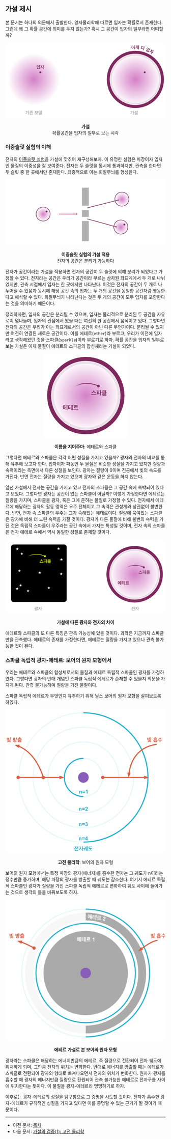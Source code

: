 ## 가설 제시

본 문서는 하나의 의문에서 출발한다. 양자물리학에 따르면 입자는 확률로서 존재한다. 그런데 왜 그 확률 공간에 의미를 두지 않는가? 혹시 그 공간이 입자의 일부라면 어떠할까?

<p align="center">
 <img src="./images/pic3.png">
</p>

<p align="center"><strong>가설</strong><br>확률공간을 입자의 일부로 보는 시각</p>

### 이중슬릿 실험의 이해

전자의 [이중슬릿 실험](https://ko.wikipedia.org/wiki/%EC%9D%B4%EC%A4%91%EC%8A%AC%EB%A6%BF_%EC%8B%A4%ED%97%98)을 가설에 맞추어 재구성해보자. 이 유명한 실험은 파장이자 입자인 물질의 이중성을 잘 보여준다. 전자는 두 슬릿을 동시에 통과하지만, 관측을 한다면 두 슬릿 중 한 곳에서만 존재한다. 최종적으로 이는 회절무늬를 형성한다.

<p align="center">
 <img src="./images/pic4.png">
</p>

<p align="center"><strong>이중슬릿 실험의 가설 적용</strong><br>전자의 공간은 분리가 가능하다</p>

전자가 공간이라는 가설을 적용하면 전자의 공간이 두 슬릿에 의해 분리가 되었다고 가정할 수 있다. 전자라는 공간은 우리가 공간이라 부르는 삼차원 좌표계에서 두 개로 나뉘었지만, 관측 시점에서 입자는 한 곳에서만 나타난다. 이것은 전자의 공간이 두 개로 나누어질 수 있음과 동시에 해당 공간 속의 입자는 두 개의 공간을 동일한 공간처럼 행동한다고 해석할 수 있다. 회절무늬가 나타난다는 것은 두 개의 공간이 모두 입자를 포함한다는 것을 의미하기 때문이다.

정리하자면, 입자의 공간은 분리될 수 있으며, 입자는 물리적으로 분리된 두 공간을 자유로이 넘나들며, 입자의 관점에서 봤을 때는 여전히 한 공간에서 움직이고 있다. 그렇다면 전자의 공간은 우리가 아는 좌표계로서의 공간이 아닌 다른 무언가이다. 분리될 수 있지만 여전히 연결된 새로운 공간이다. 이를 에테르(`ether`)라 부르고, 우리가 이전에 입자라고 생각해왔던 것을 스파클(`sparkle`)이라 부르기로 하자. 확률 공간을 입자의 일부로 보는 가설은 이제 물질이 에테르와 스파클의 합성체라는 가설이 되었다.

<p align="center">
 <img src="./images/pic7.png">
</p>

<p align="center"><strong>이름을 지어주마</strong>: 에테르와 스파클</p>

그렇다면 에테르와 스파클은 각각 어떤 성질을 가지고 있을까? 광자와 전자의 비교를 통해 유추해 보고자 한다. 입자이자 파동인 두 물질은 비슷한 성질을 가지고 있지만 질량과 속력이라는 측면에서 다른 성질을 보인다. 광자는 질량이 0이며 진공에서 빛의 속도를 가진다. 반면 전자는 질량을 가지고 있으며 광자와 같은 운동을 하지 않는다.

앞선 가설에서 전자는 공간을 가지고 있고 전자의 스파클은 그 공간 속에 속박되어 있다고 보았다. 그렇다면 광자는 공간이 없는 스파클이 아닐까? 이렇게 가정한다면 에테르는 질량을 가지며, 스파클을 광자, 혹은 그에 준하는 물질로 가정할 수 있다. 전자에서 에테르에 해당하는 광자의 활동 영역은 우주 전체이고 그 속력은 관성계와 상관없이 불변한다. 반면, 전자 속 스파클의 우주는 그가 속해있는 에테르이다. 질량에 묶여있는 스파클은 광자에 비해 더 느린 속력을 가질 것이다. 광자가 다른 물질에 비해 불변의 속력을 가진 것은 독립적 스파클이 우주라는 공간 속에서 가지는 특성일 것이며, 전자 속의 스파클은 전자 에테르 속에서 역시 동일한 성질로 존재할 것이다.

<p align="center">
 <img src="./images/pic8.png">
</p>

<p align="center"><strong>가설에 따른 광자와 전자의 차이</strong></p>

에테르와 스파클의 또 다른 특징은 관측 가능성에 있을 것이다. 과학은 지금까지 스파클만을 관측했다. 에테르의 존재를 가정한다면, 에테르는 질량을 가지고 있으나 관측 불가능한 것이 된다.
 
### 스파클 독립적 광자-에테르: 보어의 원자 모형에서

우리는 에테르와 스파클의 합성체로서의 물질과 에테르 독립적 스파클인 광자를 가정하였다. 그렇다면 광자의 반대 개념인 스파클 독립적 에테르가 존재할 수 있을지 의문을 가지게 된다. 관측 불가능하며 질량을 가진 물질이다.

스파클 독립적 에테르가 무엇인지 유추하기 위해 닐스 보어의 원자 모형을 살펴보도록 하겠다.

<p align="center">
 <img src="./images/pic1.png">
</p>

<p align="center"><strong>고전 물리학</strong>: 보어의 원자 모형</p>

보어의 원자 모형에서는 특정 파장의 광자(에너지)를 흡수한 전자는 그 궤도가 n이라는 정수만큼 증가하며, 해당 파장의 광자를 방출할 때 궤도는 감소한다. 여기서 에테르 독립적 스파클인 광자가 질량을 가진 스파클 독립적 에테르로 변화하여 궤도 사이에 들어가는 것으로 생각의 틀을 바꿔보도록 하자.

<p align="center">
 <img src="./images/pic2.png">
</p>

<p align="center"><strong>에테르 가설로 본 보어의 원자 모형</strong></p>

광자라는 스파클은 해당하는 에너지만큼의 에테르, 즉 질량으로 전환되어 전자 궤도에 위치하게 되며, 그만큼 전자의 위치는 변화한다. 반대로 에너지를 방출할 때는 에테르가 스파클로 전환되어 광자의 형태로 빠져나오면서 전자의 위치가 변화한다. 원자가 광자를 흡수할 때 광자의 에너지만큼 질량으로 환원되어 관측 불가능한 에테르로 전자구름 사이에 위치한다는 뜻이다. 이 물질을 광자-에테르라 명명하기로 하자.

이후로는 광자-에테르의 성질을 탐구함으로 그 증명을 시도할 것이다. 전자가 흡수한 광자-에테르가 규칙적인 성질을 가지고 있다면 이를 증명할 수 있는 근거가 될 것이기 때문이다.

---

- 이전 문서: [목차](./README.md)
- 다음 문서: [가설의 검증(1): 고전 물리학](./energy.md)

